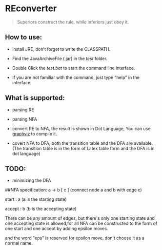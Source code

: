 # REconverter

>Superiors construct the rule, while inferiors just obey it.

## How to use:

+ install JRE, don't forget to write the CLASSPATH.

+ Find the JavaArchiveFile (.jar) in the *test* folder.

+ Double Click the *test.bat* to start the command line interface.

+ If you are not familiar with the command, just type "help" in the interface.

## What is supported:

+ parsing RE

+ parsing NFA

+ convert RE to NFA, the result is shown in Dot Language, You can use [graphviz](http://www.graphviz.org/) to compile it.

+ covert NFA to DFA, both the transition table and the DFA are available. (The transition table is in the form of Latex table form and the DFA is in dot language)

## TODO:

+ minimizing the DFA

##NFA specification:
a -> b \[ c \] (connect node a and b with edge c)

start : a (a is the starting state)

accept : b (b is the accepting state)

There can be any amount of edges, but there's only one starting state and one accepting state is allowed,for all NFA can be constructed to the form of one start and one accept by adding epsilon moves.

and the word "eps" is reserved for epsilon move, don't choose it as a normal name.
